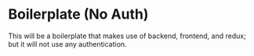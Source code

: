 # Boilerplate (No Auth)

This will be a boilerplate that makes use of backend, frontend, and redux; but it will not use any authentication.
